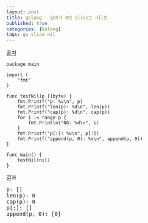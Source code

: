 ```yaml
---
layout: post
title: golang - 길이가 0인 slice는 nil로
published: true
categories: [Golang]
tags: go slice nil
---
```

[출처](https://qiita.com/c-yan/items/5f703ac0ba87c8fb25b4)    
```
package main

import (
    "fmt"
)

func testNil(p []byte) {
    fmt.Printf("p: %v\n", p)
    fmt.Printf("len(p): %d\n", len(p))
    fmt.Printf("cap(p): %d\n", cap(p))
    for i := range p {
        fmt.Println("NG: %d\n", i)
    }
    fmt.Printf("p[:]: %v\n", p[:])
    fmt.Printf("append(p, 0): %v\n", append(p, 0))
}

func main() {
    testNil(nil)
}
```  
  
결과  
<pre>
p: []
len(p): 0
cap(p): 0
p[:]: []
append(p, 0): [0]
</pre>  
    
